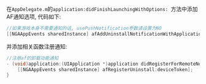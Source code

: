 在`AppDelegate.m`的`application:didFinishLaunchingWithOptions: `方法中添加AF通知选项, 代码如下:

```objective-c
//如果游戏本身不需要通知的话, usePushNotification参数请设置为NO
[[NGAAppEvents sharedInstance] afAddUninstallNotificationWithApplication:application withOptions:launchOptions usePushNotification:YES];
```



并添加相关函数注册通知:

```objective-c
//注册af的卸载功能通知
- (void)application:(UIApplication *)application didRegisterForRemoteNotificationsWithDeviceToken:(NSData *)deviceToken {
    [[NGAAppEvents sharedInstance] afRegisterUninstall:deviceToken];
}
```

